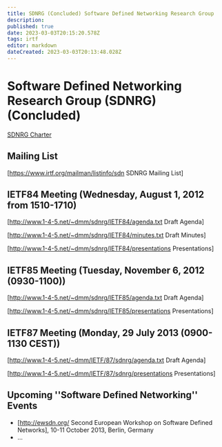 ```yaml
---
title: SDNRG (Concluded) Software Defined Networking Research Group 
description: 
published: true
date: 2023-03-03T20:15:20.578Z
tags: irtf
editor: markdown
dateCreated: 2023-03-03T20:13:48.028Z
---
```


# Software Defined Networking Research Group (SDNRG) (Concluded)

[SDNRG Charter](https://irtf.org/concluded/sdnrg) 

## Mailing List 
[https://www.irtf.org/mailman/listinfo/sdn SDNRG Mailing List]

## IETF84  Meeting (Wednesday, August 1, 2012 from 1510-1710) 

[http://www.1-4-5.net/~dmm/sdnrg/IETF84/agenda.txt Draft Agenda]

[http://www.1-4-5.net/~dmm/sdnrg/IETF84/minutes.txt Draft Minutes]

[http://www.1-4-5.net/~dmm/sdnrg/IETF84/presentations Presentations]


## IETF85 Meeting (Tuesday, November 6, 2012 (0930-1100)) 

[http://www.1-4-5.net/~dmm/sdnrg/IETF85/agenda.txt Draft Agenda]

[http://www.1-4-5.net/~dmm/sdnrg/IETF85/presentations Presentations]

## IETF87 Meeting (Monday, 29 July 2013 (0900-1130 CEST))

[http://www.1-4-5.net/~dmm/IETF/87/sdnrg/agenda.txt Draft Agenda]

[http://www.1-4-5.net/~dmm/IETF/87/sdnrg/presentations Presentations]




## Upcoming ''Software Defined Networking'' Events  
 
   * [http://ewsdn.org/ Second European Workshop on Software Defined Networks], 10-11 October 2013, Berlin, Germany
   * ...